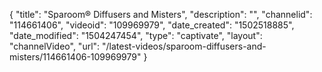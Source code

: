 {
    "title": "Sparoom&reg; Diffusers and Misters",
    "description": "",
    "channelid": "114661406",
    "videoid": "109969979",
    "date_created": "1502518885",
    "date_modified": "1504247454",
    "type": "captivate",
    "layout": "channelVideo",
    "url": "\/latest-videos\/sparoom-diffusers-and-misters\/114661406-109969979"
}